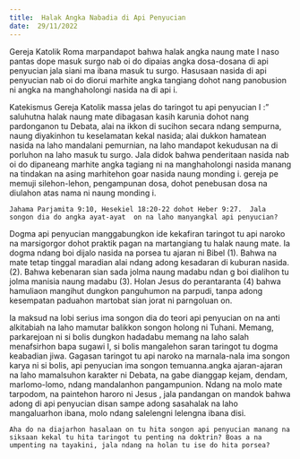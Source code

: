 ```yaml
---
title:  Halak Angka Nabadia di Api Penyucian
date:  29/11/2022
---
```


Gereja Katolik Roma  marpandapot bahwa  halak  angka naung mate I naso pantas  dope masuk surgo nab oi do dipaias  angka dosa-dosana di api penyucian jala siani ma ibana  masuk tu surgo. Hasusaan nasida di api penyucian nab oi do diorui marhite angka  tangiang dohot  nang  panobusion ni angka na manghaholongi nasida na di api i.

Katekismus Gereja Katolik massa jelas do taringot tu api  penyucian I :” saluhutna halak  naung  mate dibagasan kasih karunia dohot nang  pardonganon tu Debata, alai na ikkon di sucihon secara ndang sempurna, naung diyakinhon  tu keselamatan kekal nasida; alai dukkon hamatean   nasida na laho mandalani  pemurnian, na laho mandapot kekudusan na di porluhon na laho masuk tu surgo. Jala didok bahwa penderitaan nasida nab oi do dipaneang  marhite angka tagiang ni na manghaholongi nasida manang na tindakan  na asing  marhitehon goar nasida  naung  monding i. gereja pe memuji silehon-lehon, pengampunan dosa, dohot penebusan dosa na diulahon atas  nama ni naung  monding i.

`Jahama Parjamita 9:10, Hesekiel 18:20-22 dohot Heber 9:27.  Jala songon dia do angka ayat-ayat  on na laho manyangkal api penyucian?`

Dogma  api penyucian  manggabungkon ide kekafiran taringot tu api naroko na marsigorgor dohot praktik pagan na martangiang tu halak naung mate. Ia dogma ndang  boi dijalo nasida  na porsea tu ajaran ni Bibel (1). Bahwa na mate tetap tinggal maradian alai ndang adong  kesadaran di kuburan  nasida. (2). Bahwa kebenaran sian sada jolma  naung  madabu ndan g boi dialihon tu jolma manisia naung madabu (3). Holan Jesus do perantaranta  (4) bahwa hamuliaon  mangihut dungkon panguhumon na parpudi, tanpa adong  kesempatan paduahon martobat sian jorat ni parngoluan on.

Ia maksud na lobi serius ima songon dia do teori api penyucian  on na anti alkitabiah na laho mamutar balikkon  songon  holong  ni Tuhani. Memang, parkarejoan ni si bolis dungkon hadadabu memang  na laho salah  menafsirhon bapa sugawi I, si bolis mangalehon saran taringot tu dogma keabadian jiwa. Gagasan taringot tu api naroko  na marnala-nala ima songon karya ni si bolis, api penyucian ima songon temuanna.angka ajaran-ajaran na laho mamalsuhon karakter ni Debata, na gabe dianggap kejam, dendam, marlomo-lomo, ndang  mandalanhon pangampunion. Ndang na molo mate tarpodom, na paintehon haroro ni Jesus , jala pandangan on mandok bahwa adong di api penyucian disan sampe  adong  sasahalak na laho mangaluarhon ibana, molo ndang  salelengni lelengna ibana disi.

`Aha do na diajarhon hasalaan on tu hita songon api penyucian manang na siksaan kekal tu hita taringot tu penting na doktrin? Boas a na umpenting na tayakini, jala ndang na holan tu ise do hita porsea?`